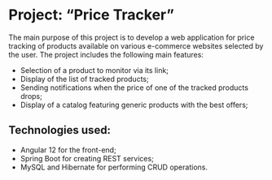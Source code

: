 # Project: “Price Tracker”
The main purpose of this project is to develop a web application for price tracking of products available on various e-commerce websites selected by the user. The project includes the following main features:

- Selection of a product to monitor via its link;
- Display of the list of tracked products;
- Sending notifications when the price of one of the tracked products drops;
- Display of a catalog featuring generic products with the best offers;

## Technologies used:
- Angular 12 for the front-end;
- Spring Boot for creating REST services;
- MySQL and Hibernate for performing CRUD operations.
